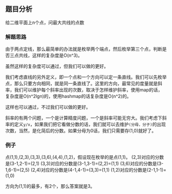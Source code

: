## 题目分析

给二维平面上n个点，问最大共线的点数

### 解题思路 

由于两点定线，那么最简单的办法就是枚举两个端点，然后枚举第三个点，判断是否三点共线，这样的复杂度是O(n^3)。

虽然这样的复杂度可以通过，但我们可以做的更好。

我们考虑直线的另外定义，即一个点和一个方向可以定一条直线。我们可以先枚举点，那么只要方向相同，就是同一条直线了。这里的方向，最常见的度量就是斜率，我们可以维护每个斜率出现的次数，取决于怎样维护斜率，使用map的话，复杂度是O(n^2lgn)的，使用hashmap的话复杂度是O(n^2)的。

这样也可以通过，不过我们可以做的更好。

斜率的有两个问题，一个是计算精度问题，一个是斜率可能无穷大。我们考虑下斜率的定义`y/x`，如果我们把它看做分数的话，我们就可以去维护`(分母，分子)`的出现次数，当然，是化简后的分数。如果分母为0话，我们只需要存(1,0)就好了。

### 例子

点(1,1),(2,3),(3,3),(3,6),(4,4),(1,2)，假设现在枚举的是点(1,1)。
(2,3)对应的分数是(3-1,2-1)=(2,1)
(3,3)对应的分数是(3-1,3-1)=(2,2)=(1,1)
(3,6)对应的分数是(3-1,6-1)=(2,5)
(2,4)对应的分数是(4-1,4-1)=(3,3)=(1,1)
(1,2)对应的分数是(2-1,1-1)=(1,0)

方向为(1,1)的最多，有2个，那么答案就是3。